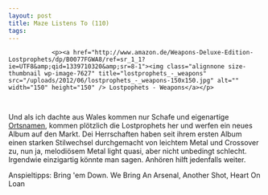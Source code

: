 ```yaml
---
layout: post
title: Maze Listens To (110)
tags:
---
```



                <p><a href="http://www.amazon.de/Weapons-Deluxe-Edition-Lostprophets/dp/B0077FGWA8/ref=sr_1_1?ie=UTF8&amp;qid=1339710320&amp;sr=8-1"><img class="alignnone size-thumbnail wp-image-7627" title="lostprophets_-_weapons" src="/uploads/2012/06/lostprophets_-_weapons-150x150.jpg" alt="" width="150" height="150" /> Lostpophets - Weapons</a></p>
<img src="/uploads/2010/02/maze_listens_to_5stars.png" alt="" width="75" height="15" />
<p>Und als ich dachte aus Wales kommen nur Schafe und eigenartige <a href="http://en.wikipedia.org/wiki/Llanfairpwllgwyngyll">Ortsnamen</a>, kommen plötzlich die Lostprophets her und werfen ein neues Album auf den Markt. Dei Herrschaften haben seit ihrem ersten Album einen starken Stilwechsel durchgemacht von leichtem Metal und Crossover zu, nun ja, melodiösem Metal light quasi, aber nicht unbedingt schlecht. Irgendwie einzigartig könnte man sagen. Anhören hilft jedenfalls weiter.</p>
<p>Anspieltipps: Bring 'em Down. We Bring An Arsenal, Another Shot, Heart On Loan</p>
